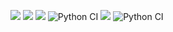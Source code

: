 <a href="https://codeclimate.com/github/Hyppogriff/python-project-lvl1/maintainability"><img src="https://api.codeclimate.com/v1/badges/419a6e90f3bd4e1769aa/maintainability" /></a>
<a href="https://codeclimate.com/github/Hyppogriff/python-project-lvl1/test_coverage"><img src="https://api.codeclimate.com/v1/badges/419a6e90f3bd4e1769aa/test_coverage" /></a>
<a href="https://travis-ci.org/Hyppogriff/python-project-lvl1"><img src="https://travis-ci.org/Hyppogriff/python-project-lvl1.svg?branch=master"></a>
![Python CI](https://github.com/Hyppogriff/python-project-lvl1/workflows/main/badge.svg?branch=feature-1)
<a href="https://github.com/Hyppogriff/python-project-lvl1"><img src="https://github.com/Hyppogriff/python-project-lvl1/workflows/main/badge.svg?branch=feature-1"></a>
![Python CI](https://github.com/Hyppogriff/python-project-lvl1/workflows/main/badge.svg?event=push)
